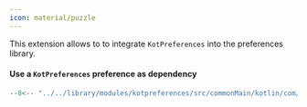 ```yaml
---
icon: material/puzzle
---
```


This extension allows to to integrate `KotPreferences` into the preferences library.

#### Use a `KotPreferences` preference as dependency

```kotlin
--8<-- "../../library/modules/kotpreferences/src/commonMain/kotlin/com/michaelflisar/composepreferences/kotpreferences/Extensions.kt:asDependency"
```

